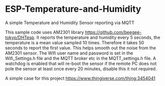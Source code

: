 # ESP-Temperature-and-Humidity
A simple Temperature and Humidity Sensor reporting via MQTT

This sample code uses AM2301 library https://github.com/beegee-tokyo/DHTesp. It reports the temperature and humidity every 5 seconds, the temperature is a mean value sampled 10 times. Therefore it takes 50 seconds to report the first value. This helps smooth out the noise from the AM2301 sensor.
The Wifi user name and password is set in the Wifi_Settings.h file and the MQTT broker etc in the MQTT_settings.h file. A watchdog is enabled that will re-boot the sensor if the remote PC does not pole the sensor at least once every 20 minutes, disable this it not required.

A simple case for this project https://www.thingiverse.com/thing:3454041


